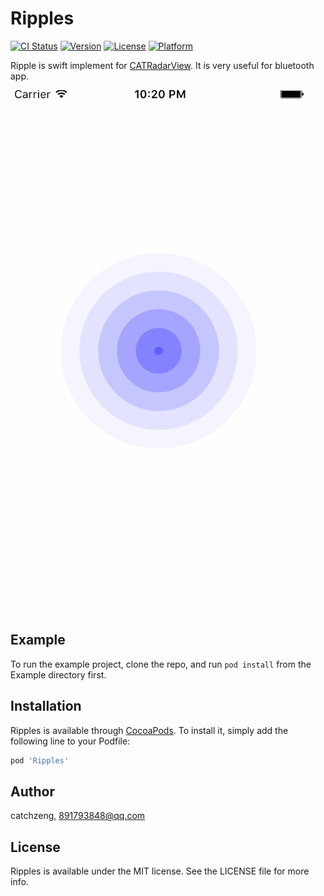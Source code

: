 # Ripples

[![CI Status](https://img.shields.io/travis/catchzeng/Ripples.svg?style=flat)](https://travis-ci.org/catchzeng/Ripples)
[![Version](https://img.shields.io/cocoapods/v/Ripples.svg?style=flat)](https://cocoapods.org/pods/Ripples)
[![License](https://img.shields.io/cocoapods/l/Ripples.svg?style=flat)](https://cocoapods.org/pods/Ripples)
[![Platform](https://img.shields.io/cocoapods/p/Ripples.svg?style=flat)](https://cocoapods.org/pods/Ripples)

Ripple is swift implement for [CATRadarView](https://github.com/CatchZeng/CATRadarView). It is very useful for bluetooth app.

![Ripples](https://github.com/CatchZeng/CATRadarView/raw/master/CATRadarView.gif)

## Example

To run the example project, clone the repo, and run `pod install` from the Example directory first.

## Installation

Ripples is available through [CocoaPods](https://cocoapods.org). To install
it, simply add the following line to your Podfile:

```ruby
pod 'Ripples'
```

## Author

catchzeng, 891793848@qq.com

## License

Ripples is available under the MIT license. See the LICENSE file for more info.
